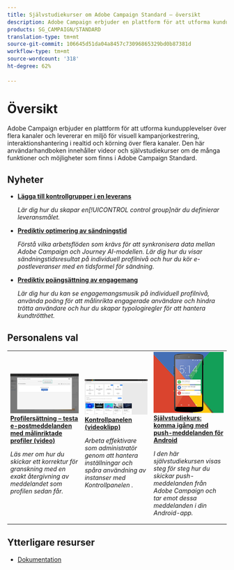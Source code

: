 ```yaml
---
title: Självstudiekurser om Adobe Campaign Standard – översikt
description: Adobe Campaign erbjuder en plattform för att utforma kundupplevelser över flera kanaler och levererar en miljö för visuell kampanjorkestrering, interaktionshantering i realtid och körning över flera kanaler. Den här användarhandboken innehåller videor och självstudiekurser om de många funktioner och möjligheter som finns i Adobe Campaign Standard.
products: SG_CAMPAIGN/STANDARD
translation-type: tm+mt
source-git-commit: 106645d51da04a8457c73096865329bd0b87381d
workflow-type: tm+mt
source-wordcount: '318'
ht-degree: 62%

---
```



# Översikt

Adobe Campaign erbjuder en plattform för att utforma kundupplevelser över flera kanaler och levererar en miljö för visuell kampanjorkestrering, interaktionshantering i realtid och körning över flera kanaler. Den här användarhandboken innehåller videor och självstudiekurser om de många funktioner och möjligheter som finns i Adobe Campaign Standard.

## Nyheter

* **[Lägga till kontrollgrupper i en leverans](/help/communication-channels/email/control-groups.md)**

   *Lär dig hur du skapar en[!UICONTROL control group]när du definierar leveransmålet.*

* **[Prediktiv optimering av sändningstid](/help/communication-channels/email/ai-powered-emails/predictive-send-time-optimization.md)**

   *Förstå vilka arbetsflöden som krävs för att synkronisera data mellan Adobe Campaign och Journey AI-modellen. Lär dig hur du visar sändningstidsresultat på individuell profilnivå och hur du kör e-postleveranser med en tidsformel för sändning.*

* **[Prediktiv poängsättning av engagemang](/help/communication-channels/email/ai-powered-emails/predictive-engagement-scoring.md)**

   *Lär dig hur du kan se engagemangsmusik på individuell profilnivå, använda poäng för att målinrikta engagerade användare och hindra trötta användare och hur du skapar typologiregler för att hantera kundtrötthet.*

## Personalens val

<table>
<tr>
  <td>
    <a href="./communication-channels/email/profile-substitution.md"> 
      <img alt="Profilersättning – testa e-postmeddelanden med målinriktade profiler (video)" src="./assets/substitution_tab.png"/>
    </a>
    <div>
      <a href="./communication-channels/email/profile-substitution.md">
    <strong>Profilersättning – testa e-postmeddelanden med målinriktade profiler (video)</strong>
    </a>
    </div>
    <p>
    <em>Läs mer om hur du skickar ett korrektur för granskning med en exakt återgivning av meddelandet som profilen sedan får.</em>
    <p>
  </td>
   <td>
    <a href="./administrating/control-panel/control-panel-overview.md">
      <img alt="Kontrollpanelen (videoklipp)" src="./assets/control-panel.png" />
    </a>
    <div>
    <a href="./administrating/control-panel/control-panel-overview.md">
    <strong>Kontrollpanelen (videoklipp)</strong>
    </a>
    </div>
    <p>
    <em> Arbeta effektivare som administratör genom att hantera inställningar och spåra användning av instanser med Kontrollpanelen .</em>
    <p>
  </td>
  <td>
    <a href="https://docs.adobe.com/content/help/sv-SE/campaign-standard-learn/getting-started-with-push-notifications-android/introduction.html">
      <img alt="Självstudiekurs: komma igång med push-meddelanden för Android" src="./assets/push-for-android.png" />
    </a>
    <div>
      <a href="https://docs.adobe.com/content/help/sv-SE/campaign-standard-learn/getting-started-with-push-notifications-android/introduction.html">
    <strong>Självstudiekurs: komma igång med push-meddelanden för Android</strong>
    </a>
    </div>
    <p>
    <em>I den här självstudiekursen visas steg för steg hur du skickar push-meddelanden från Adobe Campaign och tar emot dessa meddelanden i din Android-app. </em>
    <p>
  </td>
</tr>
</table>

## Ytterligare resurser

* [Dokumentation](https://docs.adobe.com/content/help/sv-SE/campaign-standard/using/campaign-standard-home.html)
